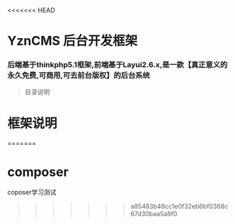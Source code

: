 <<<<<<< HEAD
# YznCMS 后台开发框架
### 后端基于thinkphp5.1框架,前端基于Layui2.6.x,是一款【真正意义的永久免费,可商用,可去前台版权】的后台系统

> 目录说明

# 框架说明

=======
# composer
coposer学习测试
>>>>>>> a85483b46cc1e0f32eb6bf0368c67d30baa5a8f0
